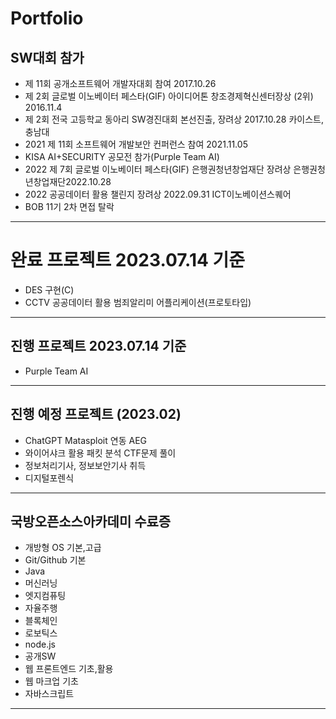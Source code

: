 # Portfolio

## SW대회 참가
- 제 11회 공개소프트웨어 개발자대회 참여 2017.10.26
- 제 2회 글로벌 이노베이터 페스타(GIF) 아이디어톤 창조경제혁신센터장상 (2위) 2016.11.4
- 제 2회 전국 고등학교 동아리 SW경진대회 본선진출, 장려상 2017.10.28 카이스트,충남대
- 2021 제 11회 소프트웨어 개발보안 컨퍼런스 참여 2021.11.05
- KISA AI+SECURITY 공모전 참가(Purple Team AI)
- 2022 제 7회 글로벌 이노베이터 페스타(GIF) 은행권청년창업재단 장려상 은행권청년창업재단2022.10.28
- 2022 공공데이터 활용 챌린지 장려상 2022.09.31 ICT이노베이션스퀘어
- BOB 11기 2차 면접 탈락

---------------------------------------------------
# 완료 프로젝트 2023.07.14 기준
- DES 구현(C)
- CCTV 공공데이터 활용 범죄알리미 어플리케이션(프로토타입)
---------------------------------------------------
## 진행 프로젝트 2023.07.14 기준
- Purple Team AI
---------------------------------------------------
## 진행 예정 프로젝트 (2023.02)
- ChatGPT Matasploit 연동 AEG
- 와이어샤크 활용 패킷 분석 CTF문제 풀이
- 정보처리기사, 정보보안기사 취득
- 디지털포렌식 
---------------------------------------------------
## 국방오픈소스아카데미 수료증
- 개방형 OS 기본,고급
- Git/Github 기본
- Java
- 머신러닝
- 엣지컴퓨팅
- 자율주행
- 블록체인
- 로보틱스
- node.js
- 공개SW
- 웹 프론트엔드 기초,활용
- 웹 마크업 기초
- 자바스크립트
---------------------------------------------------
